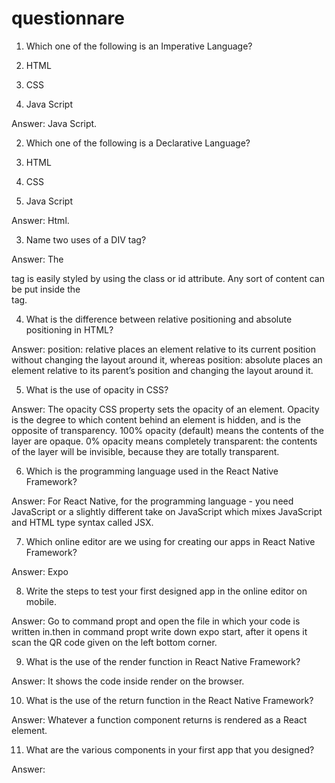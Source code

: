 # questionnare

1. Which one of the following is an Imperative Language?

1.	HTML
2.	CSS
3.	Java Script

Answer:  Java Script.	


2. Which one of the following is a Declarative Language?

1.	HTML
2.	CSS
3.	Java Script

Answer: Html.


3. Name two uses of a DIV tag?

Answer: The <div> tag is easily styled by using the class or id attribute. Any sort of content can be put inside the <div> tag.








4. What is the difference between relative positioning and absolute positioning in HTML?

Answer: position: relative places an element relative to its current position without changing the layout around it, whereas position: absolute places an element relative to its parent’s position and changing the layout around it.




5. What is the use of opacity in CSS?

Answer: The opacity CSS property sets the opacity of an element. Opacity is the degree to which content behind an element is hidden, and is the opposite of transparency. 100% opacity (default) means the contents of the layer are opaque. 0% opacity means completely transparent: the contents of the layer will be invisible, because they are totally transparent.





6. Which is the programming language used in the React Native Framework?

Answer: For React Native, for the programming language - you need JavaScript or a slightly different take on JavaScript which mixes JavaScript and HTML type syntax called JSX.



7. Which online editor are we using for creating our apps in React Native Framework?

Answer: Expo





8. Write the steps to test your first designed app in the online editor on mobile.

Answer: Go to command propt and open the file in which your code is written in.then in command propt write down expo start, after it opens it scan the QR code given on the left bottom corner.







9. What is the use of the render function in React Native Framework?

Answer: It shows the code inside render on the browser.






10. What is the use of the return function in the React Native Framework?

Answer: Whatever a function component returns is rendered as a React element.






11. What are the various components in your first app that you designed?

Answer: 
